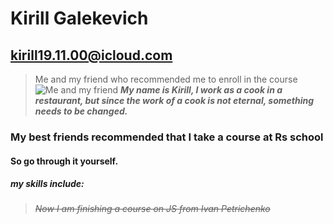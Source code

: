# Kirill Galekevich
## kirill19.11.00@icloud.com
> Me and my friend who recommended me to enroll in the course
![Me and my friend]("C:\Users\Кирилл\Desktop\photo_2022-07-31_04-57-22.jpg")
*__My name is Kirill, I work as a cook in a restaurant, but since the work of a cook is not eternal, something needs to be changed.__*
### My best friends recommended that I take a course at **Rs school**
#### So go through it yourself.
##### **my skills include:**
> ~~_Now I am finishing a course on JS from Ivan Petrichenko_~~